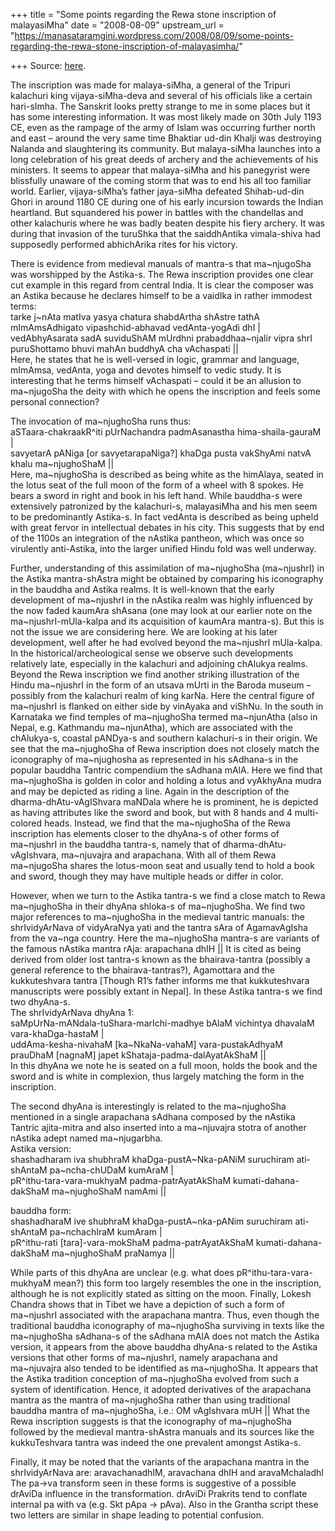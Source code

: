 +++
title = "Some points regarding the Rewa stone inscription of malayasiMha"
date = "2008-08-09"
upstream_url = "https://manasataramgini.wordpress.com/2008/08/09/some-points-regarding-the-rewa-stone-inscription-of-malayasimha/"

+++
Source: [here](https://manasataramgini.wordpress.com/2008/08/09/some-points-regarding-the-rewa-stone-inscription-of-malayasimha/).

The inscription was made for malaya-siMha, a general of the Tripuri kalachuri king vijaya-siMha-deva and several of his officials like a certain hari-sImha. The Sanskrit looks pretty strange to me in some places but it has some interesting information. It was most likely made on 30th July 1193 CE, even as the rampage of the army of Islam was occurring further north and east – around the very same time Bhaktiar ud-din Khalji was destroying Nalanda and slaughtering its community. But malaya-siMha launches into a long celebration of his great deeds of archery and the achievements of his ministers. It seems to appear that malaya-siMha and his panegyrist were blissfully unaware of the coming storm that was to end his all too familiar world. Earlier, vijaya-siMha’s father jaya-siMha defeated Shihab-ud-din Ghori in around 1180 CE during one of his early incursion towards the Indian heartland. But squandered his power in battles with the chandellas and other kalachuris where he was badly beaten despite his fiery archery. It was during that invasion of the turuShka that the saiddhAntika vimala-shiva had supposedly performed abhichArika rites for his victory.

There is evidence from medieval manuals of mantra-s that ma\~njugoSha was worshipped by the Astika-s. The Rewa inscription provides one clear cut example in this regard from central India. It is clear the composer was an Astika because he declares himself to be a vaidIka in rather immodest terms:  
tarke j\~nAta matIva yasya chatura shabdArtha shAstre tathA mImAmsAdhigato vipashchid-abhavad vedAnta-yogAdi dhI \|  
vedAbhyAsarata sadA suviduShAM mUrdhni prabaddhaa\~njalir vipra shrI puruShottamo bhuvi mahAn buddhyA cha vAchaspati \|\|  
Here, he states that he is well-versed in logic, grammar and language, mImAmsa, vedAnta, yoga and devotes himself to vedic study. It is interesting that he terms himself vAchaspati – could it be an allusion to ma\~njugoSha the deity with which he opens the inscription and feels some personal connection?

The invocation of ma\~njughoSha runs thus:  
aSTaara-chakraakR^iti pUrNachandra padmAsanastha hima-shaila-gauraM \|  
savyetarA pANiga \[or savyetarapaNiga?\] khaDga pusta vakShyAmi natvA khalu ma\~njughoShaM \|\|  
Here, ma\~njughoSha is described as being white as the himAlaya, seated in the lotus seat of the full moon of the form of a wheel with 8 spokes. He bears a sword in right and book in his left hand. While bauddha-s were extensively patronized by the kalachuri-s, malayasiMha and his men seem to be predominantly Astika-s. In fact vedAnta is described as being upheld with great fervor in intellectual debates in his city. This suggests that by end of the 1100s an integration of the nAstika pantheon, which was once so virulently anti-Astika, into the larger unified Hindu fold was well underway.

Further, understanding of this assimilation of ma\~njughoSha
(ma\~njushrI) in the Astika mantra-shAstra might be obtained by
comparing his iconography in the bauddha and Astika realms. It is well-known that the early development of ma\~njushrI in the nAstika realm was highly influenced by the now faded kaumAra shAsana (one may look at our earlier note on the ma\~njushrI-mUla-kalpa and its acquisition of kaumAra mantra-s). But this is not the issue we are considering here. We are looking at his later development, well after he had evolved beyond the ma\~njushrI mUla-kalpa. In the historical/archeological sense we observe such developments relatively late, especially in the kalachuri and adjoining chAlukya realms. Beyond the Rewa inscription we find another striking illustration of the Hindu ma\~njushrI in the form of an utsava mUrti in the Baroda museum – possibly from the kalachuri realm of king karNa. Here the central figure of ma\~njushrI is flanked on either side by vinAyaka and viShNu. In the south in Karnataka we find temples of ma\~njughoSha termed ma\~njunAtha
(also in Nepal, e.g. Kathmandu ma\~njunAtha), which are associated with
the chAlukya-s, coastal pANDya-s and southern kalachuri-s in their origin. We see that the ma\~njughoSha of Rewa inscription does not closely match the iconography of ma\~njughosha as represented in his sAdhana-s in the popular bauddha Tantric compendium the sAdhana mAlA. Here we find that ma\~njughoSha is golden in color and holding a lotus and vyAkhyAna mudra and may be depicted as riding a line. Again in the description of the dharma-dhAtu-vAgIShvara maNDala where he is prominent, he is depicted as having attributes like the sword and book, but with 8 hands and 4 multi-colored heads. Instead, we find that the ma\~njughoSha of the Rewa inscription has elements closer to the dhyAna-s of other forms of ma\~njushrI in the bauddha tantra-s, namely that of dharma-dhAtu-vAgIshvara, ma\~njuvajra and arapachana. With all of them Rewa ma\~njugoSha shares the lotus-moon seat and usually tend to hold a book and sword, though they may have multiple heads or differ in color.

However, when we turn to the Astika tantra-s we find a close match to Rewa ma\~njughoSha in their dhyAna shloka-s of ma\~njughoSha. We find two major references to ma\~njughoSha in the medieval tantric manuals: the shrIvidyArNava of vidyAraNya yati and the tantra sAra of AgamavAgIsha from the va\~nga country. Here the ma\~njughoSha mantra-s are variants of the famous nAstika mantra rAja: arapachana dhIH \|\| It is cited as being derived from older lost tantra-s known as the bhairava-tantra (possibly a general reference to the bhairava-tantras?), Agamottara and the kukkuteshvara tantra \[Though R1’s father informs me that kukkuteshvara manuscripts were possibly extant in Nepal\]. In these Astika tantra-s we find two dhyAna-s.  
The shrIvidyArNava dhyAna 1:  
saMpUrNa-mANdala-tuShara-marIchi-madhye bAlaM vichintya dhavalaM vara-khaDga-hastaM \|  
uddAma-kesha-nivahaM \[ka\~NkaNa-vahaM\] vara-pustakAdhyaM prauDhaM \[nagnaM\] japet kShataja-padma-dalAyatAkShaM \|\|  
In this dhyAna we note he is seated on a full moon, holds the book and the sword and is white in complexion, thus largely matching the form in the inscription.

The second dhyAna is interestingly is related to the ma\~njughoSha mentioned in a single arapachana sAdhana composed by the nAstika Tantric ajita-mitra and also inserted into a ma\~njuvajra stotra of another nAstika adept named ma\~njugarbha.  
Astika version:  
shashadharam iva shubhraM khaDga-pustA\~Nka-pANiM suruchiram ati-shAntaM pa\~ncha-chUDaM kumAraM \|  
pR^ithu-tara-vara-mukhyaM padma-patrAyatAkShaM kumati-dahana-dakShaM ma\~njughoShaM namAmi \|\|

bauddha form:  
shashadharaM ive shubhraM khaDga-pustA\~nka-pANim suruchiram ati-shAntaM pa\~nchachIraM kumAram \|  
pR^ithu-rati \[tara\]-vara-mokShaM padma-patrAyatAkShaM kumati-dahana-dakShaM ma\~njughoShaM praNamya \|\|

While parts of this dhyAna are unclear (e.g. what does pR^ithu-tara-vara-mukhyaM mean?) this form too largely resembles the one in the inscription, although he is not explicitly stated as sitting on the moon. Finally, Lokesh Chandra shows that in Tibet we have a depiction of such a form of ma\~njushrI associated with the arapachana mantra. Thus, even though the traditional bauddha iconography of ma\~njughoSha surviving in texts like the ma\~njughoSha sAdhana-s of the sAdhana mAlA does not match the Astika version, it appears from the above bauddha dhyAna-s related to the Astika versions that other forms of ma\~njushrI, namely arapachana and ma\~njuvajra also tended to be identified as ma\~njughoSha. It appears that the Astika tradition conception of ma\~njughoSha evolved from such a system of identification. Hence, it adopted derivatives of the arapachana mantra as the mantra of ma\~njughoSha rather than using traditional bauddha mantra of ma\~njughoSha, i.e.: OM vAgIshvara mUH \|\| What the Rewa inscription suggests is that the iconography of ma\~njughoSha followed by the medieval mantra-shAstra manuals and its sources like the kukkuTeshvara tantra was indeed the one prevalent amongst Astika-s.

Finally, it may be noted that the variants of the arapachana mantra in the shrIvidyArNava are: aravachanadhIM, aravachana dhIH and aravaMchaladhI  
The pa->va transform seen in these forms is suggestive of a possible drAviDa influence in the transformation. drAviDi Prakrits tend to conflate internal pa with va (e.g. Skt pApa -> pAva). Also in the Grantha script these two letters are similar in shape leading to potential confusion.

